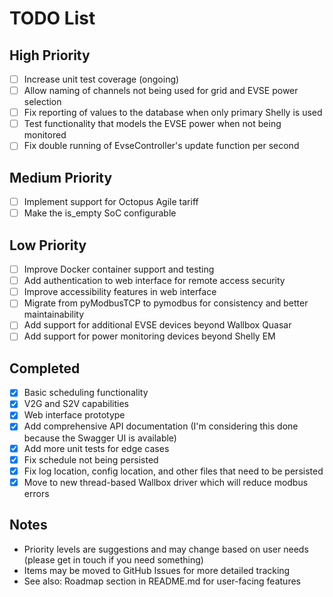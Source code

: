 # TODO List

## High Priority
- [ ] Increase unit test coverage (ongoing)
- [ ] Allow naming of channels not being used for grid and EVSE power selection
- [ ] Fix reporting of values to the database when only primary Shelly is used
- [ ] Test functionality that models the EVSE power when not being monitored
- [ ] Fix double running of EvseController's update function per second

## Medium Priority
- [ ] Implement support for Octopus Agile tariff
- [ ] Make the is_empty SoC configurable

## Low Priority
- [ ] Improve Docker container support and testing
- [ ] Add authentication to web interface for remote access security
- [ ] Improve accessibility features in web interface
- [ ] Migrate from pyModbusTCP to pymodbus for consistency and better maintainability
- [ ] Add support for additional EVSE devices beyond Wallbox Quasar
- [ ] Add support for power monitoring devices beyond Shelly EM

## Completed
- [x] Basic scheduling functionality
- [x] V2G and S2V capabilities
- [x] Web interface prototype
- [x] Add comprehensive API documentation (I'm considering this done because the Swagger UI is available)
- [x] Add more unit tests for edge cases
- [x] Fix schedule not being persisted
- [x] Fix log location, config location, and other files that need to be persisted
- [x] Move to new thread-based Wallbox driver which will reduce modbus errors

## Notes
- Priority levels are suggestions and may change based on user needs (please get in touch if you need something)
- Items may be moved to GitHub Issues for more detailed tracking
- See also: Roadmap section in README.md for user-facing features
